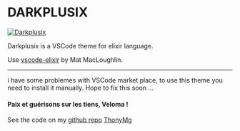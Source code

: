 # DARKPLUSIX
[![Darkplusix](https://raw.githubusercontent.com/thonymg/vscode-darkplusix/master/darkplusix.PNG)](https://github.com/thonymg/vscode-darkplusix)

Darkplusix is a VSCode theme for elixir language.

Use [vscode-elixir](https://github.com/mat-mcloughlin/vscode-elixir) by Mat MacLoughlin.

---------------------------------------------------------------------
i have some problemes with VSCode market place, to use this theme you need to install it manually. 
Hope to fix this soon ...

#### Paix et guérisons sur les tiens, Veloma !
See the code on my [github repo](https://github.com/thonymg/vscode-darkplusix)
[ThonyMg](https://github.com/thonymg)
